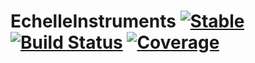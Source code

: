 # EchelleInstruments [![Stable](https://img.shields.io/badge/docs-stable-blue.svg)](https://RvSpectML.github.io/EchelleInstruments.jl/stable) [![Build Status](https://github.com/RvSpectML/EchelleInstruments.jl/workflows/CI/badge.svg)](https://github.com/RvSpectML/EchelleInstruments.jl/actions) [![Coverage](https://codecov.io/gh/RvSpectML/EchelleInstruments.jl/branch/master/graph/badge.svg)](https://codecov.io/gh/RvSpectML/EchelleInstruments.jl)
